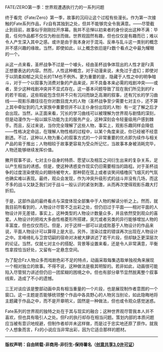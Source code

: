FATE/ZERO第一季：世界观遭遇执行力的一系列问题

终于看完《Fate/Zero》第一季，故事的沉闷让这个过程有些漫长。作为第一次接触的Fate系列作品，Fz自有其独到之处，但并不能够完全令我满意。——尽管截止到目前，故事似乎刚刚拉开序幕。我并不忌惮以初来者的身份说出这种不满：毕竟，任何作品都不仅仅为粉丝而做。世界观固然有趣，但也仅仅是有趣而已；难以令人产生深入其中之感。或许是由于我本身对于混沌、反串与乱斗这一类别的概念并不感兴趣的缘故。当然，即使如此，以上概念依旧是Fz数个看点之中最为耀眼的一个。

从这一点来看，圣杯战争不过是一个噱头，经由圣杯战争体现出的人性才是Fz真正想要表达的内容。然而，人性这种概念，对于动漫来说，未免过于虚幻；即使对于以阴柔抑郁之风见长的TM也不例外。更为重要的是，隐藏于人性之中的明争暗斗，对于一个以叙事为消费对象的产品来说，并不具备本来必需的戏剧冲突——或者，至少这种戏剧冲突并不显式存在。这一基本问题导致了现在我们所见到的Fz的若干瑕疵，这些瑕疵包含但并不只有沉闷而缺乏高潮的叙事，还有冗长的学习曲线——观影乐趣往往在你对数目庞大的人物（圣杯战争至少需要七对主仆，还不算上其中牵扯到的几大家族中重要但并不以主仆身份出现的人物）有一定了解之后才会出现。当然，从正面来看，冗长的学习曲线可以被理解为世界观与剧情的深刻，但是动漫作为一般以娱乐功能为主的服务产业，这种深刻会令轻量级用户感到棘手。而且，反过来说，当你完全理解了这些人物，事实上，观影乐趣同样会降低——性格决定命运，在理解人物性格的过程中，以某个角度来说，你已经被不经意剧透。不过，这种以人物为重心的叙事方式的一个非常重要的优点即为续作与相关产品的易于推出；人物相较于故事更容易为受众所记忆，当故事本身被消耗完毕，人物还能够继续发挥价值。

撇开叙事不谈，七对主仆自身的特质、愿望以及相互之间衍生出来的复杂关系，足以产生相当的诱惑。但是，使这种诱惑变作现实仍旧需要相当的路程。对于圣杯战争的过度渲染使观众的期待被夸大，那种箭在弦上或者谈笑间樯橹灰飞烟灭的气氛也确实难以表现。最终，观众会发现，作为冲突升级形式的战斗并没有几场，而这不多的战斗又缺乏我们对于战斗一般认识的紧张刺激，从而再次使得观影乐趣大打折扣。

于是，这部作品的最终看点与深度体现全部集中于人物的解读分析之上。然而，就我目前所看到的，人物设计尽管不乏出彩之处，但仍旧过于平面——相对平面的人物设计并无差错，事实上，这种类型的人物设计数量众多，并且依然受到观众的喜爱。人物设计的把戏大多由性格菱形所搭建，突兀或者另类的异行能够增加人物的丰富度，但也仅仅而已。但是，对于这样一部可以说成败基于人物设计的作品来说，平面人物设计可以算得上是大忌。另外，渲染过度的错误再次出现在人物设计之中。言峰绮礼与卫宫切嗣的宿命对决被大肆讲述了若干片段，但却缺乏更深层次的论证。当然，仅就七对主仆的搭配、背景等设置来看，还是令人非常满意，平衡性拿捏恰当好处，又留有一定悬念空间。

为了配合Fz人物众多而戏剧色彩不足的特点，动画采取每集选取单独视角来展现一个相对独立的故事。不得不说，这种做法是极其明智的。若非如此，动画很可能陷入尽管努力讲述但仍旧一团浆糊的困境之中。但也有部分章节显然脱离整个叙事线索，造成了不小的遗憾。

三王对谈应该是整部动画中具有相当重量的一个片段，也是展现制作者意图的一个窗口。这一主题是否能够统领整个作品中各具野心的人物另当别论，如此隐晦地将主题藏于作品之中，而不是开章明义，固然是一种做法，但也或令观众感觉迷惑。

Fate系列的世界观的独特之处在于其与现实的融合；这种世界观尽管我本人并不喜欢，但也具有吸引人之处。但Fz的执行却存在相当问题。策划内部的本质问题应当被有意识地规避，但制作者却并未这样做，而是过于忠实地还原了原作。就我个人想象而言，Fz的小说应当非常出彩，因为它适合那样的题材。

---
**版权声明：自由转载-非商用-非衍生-保持署名（[创意共享3.0许可证](https://creativecommons.org/licenses/by-nc-nd/3.0/deed.zh)）**